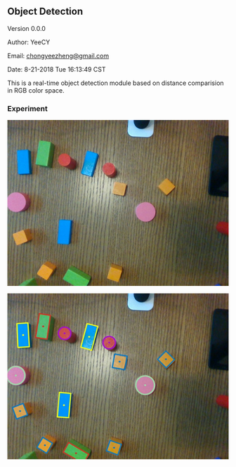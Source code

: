 ## Object Detection ##
Version 0.0.0

Author: YeeCY

Email:  chongyeezheng@gmail.com

Date:   8-21-2018 Tue 16:13:49 CST

  This is a real-time object detection module based on distance comparision in RGB color space.

### Experiment ###
![This is a source image.](https://github.com/shendeguize/DeeCamp-2018-RobotArm/blob/master/Group2/objectDetection/images/src1.jpg)

![This is a destination image](https://github.com/shendeguize/DeeCamp-2018-RobotArm/blob/master/Group2/objectDetection/images/dst1.jpg)

